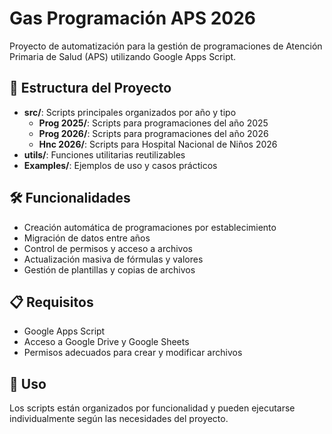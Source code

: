 # Gas Programación APS 2026

Proyecto de automatización para la gestión de programaciones de Atención Primaria de Salud (APS) utilizando Google Apps Script.

## 📁 Estructura del Proyecto

-   **src/**: Scripts principales organizados por año y tipo
    -   **Prog 2025/**: Scripts para programaciones del año 2025
    -   **Prog 2026/**: Scripts para programaciones del año 2026
    -   **Hnc 2026/**: Scripts para Hospital Nacional de Niños 2026
-   **utils/**: Funciones utilitarias reutilizables
-   **Examples/**: Ejemplos de uso y casos prácticos

## 🛠️ Funcionalidades

-   Creación automática de programaciones por establecimiento
-   Migración de datos entre años
-   Control de permisos y acceso a archivos
-   Actualización masiva de fórmulas y valores
-   Gestión de plantillas y copias de archivos

## 📋 Requisitos

-   Google Apps Script
-   Acceso a Google Drive y Google Sheets
-   Permisos adecuados para crear y modificar archivos

## 🚀 Uso

Los scripts están organizados por funcionalidad y pueden ejecutarse individualmente según las necesidades del proyecto.
